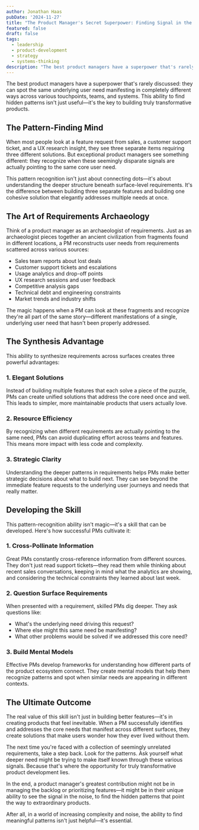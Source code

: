 ```yaml
---
author: Jonathan Haas
pubDate: '2024-11-27'
title: "The Product Manager's Secret Superpower: Finding Signal in the Noise"
featured: false
draft: false
tags:
  - leadership
  - product-development
  - strategy
  - systems-thinking
description: "The best product managers have a superpower that's rarely discussed: they can spot the same underlying user need manifesting in completely different ways acr..."
---
```


The best product managers have a superpower that's rarely discussed: they can
spot the same underlying user need manifesting in completely different ways
across various touchpoints, teams, and systems. This ability to find hidden
patterns isn't just useful—it's the key to building truly transformative
products.

## The Pattern-Finding Mind

When most people look at a feature request from sales, a customer support
ticket, and a UX research insight, they see three separate items requiring three
different solutions. But exceptional product managers see something different:
they recognize when these seemingly disparate signals are actually pointing to
the same core user need.

This pattern recognition isn't just about connecting dots—it's about
understanding the deeper structure beneath surface-level requirements. It's the
difference between building three separate features and building one cohesive
solution that elegantly addresses multiple needs at once.

## The Art of Requirements Archaeology

Think of a product manager as an archaeologist of requirements. Just as an
archaeologist pieces together an ancient civilization from fragments found in
different locations, a PM reconstructs user needs from requirements scattered
across various sources:

- Sales team reports about lost deals
- Customer support tickets and escalations
- Usage analytics and drop-off points
- UX research sessions and user feedback
- Competitive analysis gaps
- Technical debt and engineering constraints
- Market trends and industry shifts

The magic happens when a PM can look at these fragments and recognize they're
all part of the same story—different manifestations of a single, underlying user
need that hasn't been properly addressed.

## The Synthesis Advantage

This ability to synthesize requirements across surfaces creates three powerful
advantages:

### 1. Elegant Solutions

Instead of building multiple features that each solve a piece of the puzzle, PMs
can create unified solutions that address the core need once and well. This
leads to simpler, more maintainable products that users actually love.

### 2. Resource Efficiency

By recognizing when different requirements are actually pointing to the same
need, PMs can avoid duplicating effort across teams and features. This means
more impact with less code and complexity.

### 3. Strategic Clarity

Understanding the deeper patterns in requirements helps PMs make better
strategic decisions about what to build next. They can see beyond the immediate
feature requests to the underlying user journeys and needs that really matter.

## Developing the Skill

This pattern-recognition ability isn't magic—it's a skill that can be developed.
Here's how successful PMs cultivate it:

### 1. Cross-Pollinate Information

Great PMs constantly cross-reference information from different sources. They
don't just read support tickets—they read them while thinking about recent sales
conversations, keeping in mind what the analytics are showing, and considering
the technical constraints they learned about last week.

### 2. Question Surface Requirements

When presented with a requirement, skilled PMs dig deeper. They ask questions
like:

- What's the underlying need driving this request?
- Where else might this same need be manifesting?
- What other problems would be solved if we addressed this core need?

### 3. Build Mental Models

Effective PMs develop frameworks for understanding how different parts of the
product ecosystem connect. They create mental models that help them recognize
patterns and spot when similar needs are appearing in different contexts.

## The Ultimate Outcome

The real value of this skill isn't just in building better features—it's in
creating products that feel inevitable. When a PM successfully identifies and
addresses the core needs that manifest across different surfaces, they create
solutions that make users wonder how they ever lived without them.

The next time you're faced with a collection of seemingly unrelated
requirements, take a step back. Look for the patterns. Ask yourself what deeper
need might be trying to make itself known through these various signals. Because
that's where the opportunity for truly transformative product development lies.

In the end, a product manager's greatest contribution might not be in managing
the backlog or prioritizing features—it might be in their unique ability to see
the signal in the noise, to find the hidden patterns that point the way to
extraordinary products.

After all, in a world of increasing complexity and noise, the ability to find
meaningful patterns isn't just helpful—it's essential.
